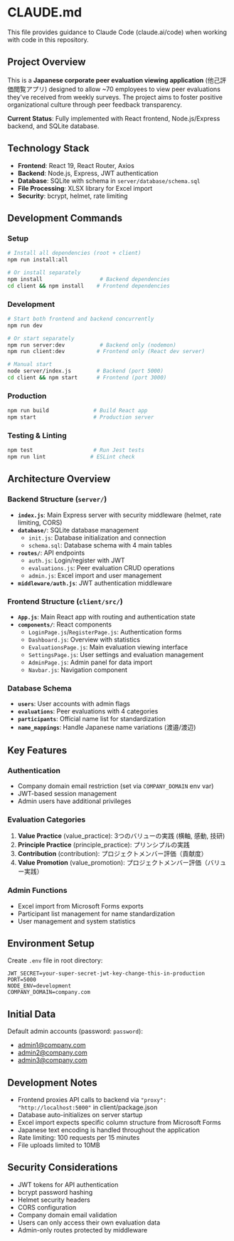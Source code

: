 # CLAUDE.md

This file provides guidance to Claude Code (claude.ai/code) when working with code in this repository.

## Project Overview

This is a **Japanese corporate peer evaluation viewing application** (他己評価閲覧アプリ) designed to allow ~70 employees to view peer evaluations they've received from weekly surveys. The project aims to foster positive organizational culture through peer feedback transparency.

**Current Status**: Fully implemented with React frontend, Node.js/Express backend, and SQLite database.

## Technology Stack

- **Frontend**: React 19, React Router, Axios
- **Backend**: Node.js, Express, JWT authentication
- **Database**: SQLite with schema in `server/database/schema.sql`
- **File Processing**: XLSX library for Excel import
- **Security**: bcrypt, helmet, rate limiting

## Development Commands

### Setup
```bash
# Install all dependencies (root + client)
npm run install:all

# Or install separately
npm install                  # Backend dependencies
cd client && npm install    # Frontend dependencies
```

### Development
```bash
# Start both frontend and backend concurrently
npm run dev

# Or start separately
npm run server:dev           # Backend only (nodemon)
npm run client:dev          # Frontend only (React dev server)

# Manual start
node server/index.js        # Backend (port 5000)
cd client && npm start      # Frontend (port 3000)
```

### Production
```bash
npm run build              # Build React app
npm start                  # Production server
```

### Testing & Linting
```bash
npm test                   # Run Jest tests
npm run lint              # ESLint check
```

## Architecture Overview

### Backend Structure (`server/`)
- **`index.js`**: Main Express server with security middleware (helmet, rate limiting, CORS)
- **`database/`**: SQLite database management
  - `init.js`: Database initialization and connection
  - `schema.sql`: Database schema with 4 main tables
- **`routes/`**: API endpoints
  - `auth.js`: Login/register with JWT
  - `evaluations.js`: Peer evaluation CRUD operations
  - `admin.js`: Excel import and user management
- **`middleware/auth.js`**: JWT authentication middleware

### Frontend Structure (`client/src/`)
- **`App.js`**: Main React app with routing and authentication state
- **`components/`**: React components
  - `LoginPage.js`/`RegisterPage.js`: Authentication forms
  - `Dashboard.js`: Overview with statistics
  - `EvaluationsPage.js`: Main evaluation viewing interface
  - `SettingsPage.js`: User settings and evaluation management
  - `AdminPage.js`: Admin panel for data import
  - `Navbar.js`: Navigation component

### Database Schema
- **`users`**: User accounts with admin flags
- **`evaluations`**: Peer evaluations with 4 categories
- **`participants`**: Official name list for standardization
- **`name_mappings`**: Handle Japanese name variations (渡邉/渡辺)

## Key Features

### Authentication
- Company domain email restriction (set via `COMPANY_DOMAIN` env var)
- JWT-based session management
- Admin users have additional privileges

### Evaluation Categories
1. **Value Practice** (value_practice): 3つのバリューの実践 (横軸, 感動, 技研)
2. **Principle Practice** (principle_practice): プリンシプルの実践
3. **Contribution** (contribution): プロジェクトメンバー評価（貢献度）
4. **Value Promotion** (value_promotion): プロジェクトメンバー評価（バリュー実践）

### Admin Functions
- Excel import from Microsoft Forms exports
- Participant list management for name standardization
- User management and system statistics

## Environment Setup

Create `.env` file in root directory:
```
JWT_SECRET=your-super-secret-jwt-key-change-this-in-production
PORT=5000
NODE_ENV=development
COMPANY_DOMAIN=company.com
```

## Initial Data

Default admin accounts (password: `password`):
- admin1@company.com
- admin2@company.com  
- admin3@company.com

## Development Notes

- Frontend proxies API calls to backend via `"proxy": "http://localhost:5000"` in client/package.json
- Database auto-initializes on server startup
- Excel import expects specific column structure from Microsoft Forms
- Japanese text encoding is handled throughout the application
- Rate limiting: 100 requests per 15 minutes
- File uploads limited to 10MB

## Security Considerations

- JWT tokens for API authentication
- bcrypt password hashing
- Helmet security headers
- CORS configuration
- Company domain email validation
- Users can only access their own evaluation data
- Admin-only routes protected by middleware